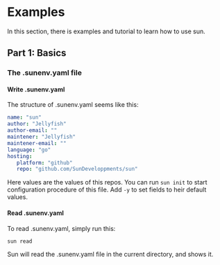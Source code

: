 # Examples
In this section, there is examples and tutorial to learn how to use sun.

## Part 1: Basics
### The .sunenv.yaml file
#### Write .sunenv.yaml
The structure of .sunenv.yaml seems like this:
```yaml
name: "sun"
author: "Jellyfish"
author-email: ""
maintener: "Jellyfish"
maintener-email: ""
language: "go"
hosting:
   platform: "github"
   repo: "github.com/SunDeveloppments/sun" 
```
Here values are the values of this repos.
You can run ```sun init``` to start configuration procedure of this file.
Add `-y` to set fields to heir default values.

#### Read .sunenv.yaml
To read .sunenv.yaml, simply run this:
```bash
sun read
```
Sun will read the .sunenv.yaml file in the current directory, and shows it.
